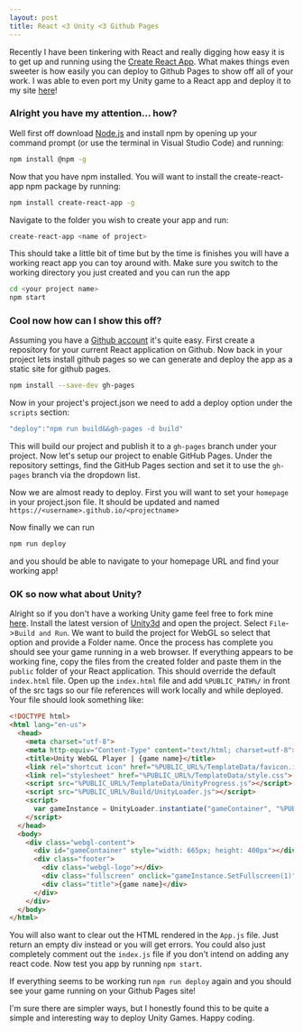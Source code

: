 ```yaml
---
layout: post
title: React <3 Unity <3 Github Pages
---
```


Recently I have been tinkering with React and really digging how easy it is to get up and running using the [Create React App](https://github.com/facebookincubator/create-react-app). What makes things even sweeter is how easily you can deploy to Github Pages to show off all of your work. I was able to even port my Unity game to a React app and deploy it to my site [here](https://shaneknows.github.io/Naifu)!

### Alright you have my attention... how?

Well first off download [Node.js](https://nodejs.org/en/download/) and install npm by opening up your command prompt (or use the terminal in Visual Studio Code) and running:
```bash
npm install @npm -g
```
Now that you have npm installed. You will want to install the create-react-app npm package by running:
```bash
npm install create-react-app -g
```
Navigate to the folder you wish to create your app and run:
```bash
create-react-app <name of project>
```
This should take a little bit of time but by the time is finishes you will have a working react app you can toy around with. Make sure you switch to the working directory you just created and you can run the app
```bash
cd <your project name>
npm start
```

### Cool now how can I show this off?

Assuming you have a [Github account](https://github.com/) it's quite easy. First create a repository for your current React application on Github. Now back in your project lets install github pages so we can generate and deploy the app as a static site for github pages.
```bash
npm install --save-dev gh-pages
```
Now in your project's project.json we need to add a deploy option under the `scripts` section:
```javascript
"deploy":"npm run build&&gh-pages -d build"
```
This will build our project and publish it to a `gh-pages` branch under your project.
Now let's setup our project to enable GitHub Pages. Under the repository settings, find the GitHub Pages section and set it to use the `gh-pages` branch via the dropdown list.

Now we are almost ready to deploy. First you will want to set your `homepage` in your project.json file. It should be updated and named `https://<username>.github.io/<projectname>`

Now finally we can run 
```bash
npm run deploy
```
and you should be able to navigate to your homepage URL and find your working app!

### OK so now what about Unity?

Alright so if you don't have a working Unity game feel free to fork mine [here](https://github.com/shaneknows/NaifuGame). Install the latest version of [Unity3d](https://unity3d.com/get-unity/download) and open the project. Select `File`->`Build and Run`. We want to build the project for WebGL so select that option and provide a Folder name. Once the process has complete you should see your game running in a web browser. If everything appears to be working fine, copy the files from the created folder and paste them in the `public` folder of your React application. This should override the default `index.html` file. Open up the `index.html` file and add `%PUBLIC_PATH%/` in front of the src tags so our file references will work locally and while deployed. Your file should look something like:
```html
<!DOCTYPE html>
<html lang="en-us">
  <head>
    <meta charset="utf-8">
    <meta http-equiv="Content-Type" content="text/html; charset=utf-8">
    <title>Unity WebGL Player | {game name}</title>
    <link rel="shortcut icon" href="%PUBLIC_URL%/TemplateData/favicon.ico">
    <link rel="stylesheet" href="%PUBLIC_URL%/TemplateData/style.css">
    <script src="%PUBLIC_URL%/TemplateData/UnityProgress.js"></script>  
    <script src="%PUBLIC_URL%/Build/UnityLoader.js"></script>
    <script>
      var gameInstance = UnityLoader.instantiate("gameContainer", "%PUBLIC_URL%/Build/<game name>.json", {onProgress: UnityProgress});
    </script>
  </head>
  <body>
    <div class="webgl-content">
      <div id="gameContainer" style="width: 665px; height: 400px"></div>
      <div class="footer">
        <div class="webgl-logo"></div>
        <div class="fullscreen" onclick="gameInstance.SetFullscreen(1)"></div>
        <div class="title">{game name}</div>
      </div>
    </div>
  </body>
</html>
```

You will also want to clear out the HTML rendered in the `App.js` file. Just return an empty div instead or you will get errors. You could also just completely comment out the `index.js` file if you don't intend on adding any react code. Now test you app by running `npm start`.

If everything seems to be working run `npm run deploy` again and you should see your game running on your Github Pages site!

I'm sure there are simpler ways, but I honestly found this to be quite a simple and interesting way to deploy Unity Games. Happy coding.